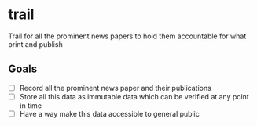 # trail
Trail for all the prominent news papers to hold them accountable for what print and publish

## Goals

- [ ] Record all the prominent news paper and their publications
- [ ] Store all this data as immutable data which can be verified at any point in time
- [ ] Have a way make this data accessible to general public
